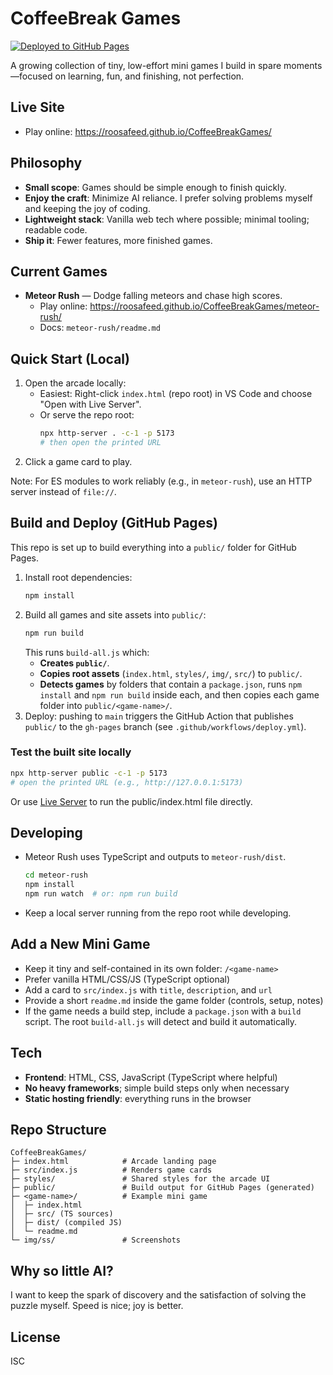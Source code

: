 # CoffeeBreak Games

[![Deployed to GitHub Pages](https://github.com/roosafeed/CoffeeBreakGames/actions/workflows/deploy.yml/badge.svg)](https://github.com/roosafeed/CoffeeBreakGames/actions/workflows/deploy.yml)

A growing collection of tiny, low-effort mini games I build in spare moments—focused on learning, fun, and finishing, not perfection.

## Live Site
- Play online: https://roosafeed.github.io/CoffeeBreakGames/

## Philosophy
- **Small scope**: Games should be simple enough to finish quickly.
- **Enjoy the craft**: Minimize AI reliance. I prefer solving problems myself and keeping the joy of coding.
- **Lightweight stack**: Vanilla web tech where possible; minimal tooling; readable code.
- **Ship it**: Fewer features, more finished games.

## Current Games
- **Meteor Rush** — Dodge falling meteors and chase high scores.
  - Play online: https://roosafeed.github.io/CoffeeBreakGames/meteor-rush/
  - Docs: `meteor-rush/readme.md`

## Quick Start (Local)
1. Open the arcade locally:
   - Easiest: Right-click `index.html` (repo root) in VS Code and choose "Open with Live Server".
   - Or serve the repo root:
     ```bash
     npx http-server . -c-1 -p 5173
     # then open the printed URL
     ```
2. Click a game card to play.

Note: For ES modules to work reliably (e.g., in `meteor-rush`), use an HTTP server instead of `file://`.

## Build and Deploy (GitHub Pages)
This repo is set up to build everything into a `public/` folder for GitHub Pages.

1. Install root dependencies:
   ```bash
   npm install
   ```
2. Build all games and site assets into `public/`:
   ```bash
   npm run build
   ```
   This runs `build-all.js` which:
   - **Creates `public/`**.
   - **Copies root assets** (`index.html`, `styles/`, `img/`, `src/`) to `public/`.
   - **Detects games** by folders that contain a `package.json`, runs `npm install` and `npm run build` inside each, and then copies each game folder into `public/<game-name>/`.
3. Deploy: pushing to `main` triggers the GitHub Action that publishes `public/` to the `gh-pages` branch (see `.github/workflows/deploy.yml`).

### Test the built site locally
```bash
npx http-server public -c-1 -p 5173
# open the printed URL (e.g., http://127.0.0.1:5173)
```

Or use [Live Server](https://marketplace.visualstudio.com/items?itemName=ritwickdey.LiveServer) to run the public/index.html file directly.

## Developing
- Meteor Rush uses TypeScript and outputs to `meteor-rush/dist`.
  ```bash
  cd meteor-rush
  npm install
  npm run watch  # or: npm run build
  ```
- Keep a local server running from the repo root while developing.

## Add a New Mini Game
- Keep it tiny and self-contained in its own folder: `/<game-name>`
- Prefer vanilla HTML/CSS/JS (TypeScript optional)
- Add a card to `src/index.js` with `title`, `description`, and `url`
- Provide a short `readme.md` inside the game folder (controls, setup, notes)
- If the game needs a build step, include a `package.json` with a `build` script. The root `build-all.js` will detect and build it automatically.

## Tech
- **Frontend**: HTML, CSS, JavaScript (TypeScript where helpful)
- **No heavy frameworks**; simple build steps only when necessary
- **Static hosting friendly**: everything runs in the browser

## Repo Structure
```
CoffeeBreakGames/
├─ index.html            # Arcade landing page
├─ src/index.js          # Renders game cards
├─ styles/               # Shared styles for the arcade UI
├─ public/               # Build output for GitHub Pages (generated)
├─ <game-name>/          # Example mini game
│  ├─ index.html
│  ├─ src/ (TS sources)
│  ├─ dist/ (compiled JS)
│  └─ readme.md
└─ img/ss/               # Screenshots
```

## Why so little AI?
I want to keep the spark of discovery and the satisfaction of solving the puzzle myself. Speed is nice; joy is better.

## License
ISC